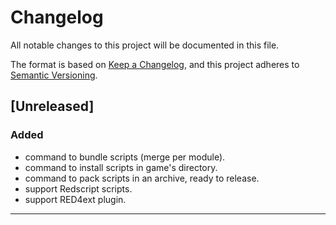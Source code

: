 # Changelog
All notable changes to this project will be documented in this file.

The format is based on [Keep a Changelog](https://keepachangelog.com/en/1.0.0/),
and this project adheres to [Semantic Versioning](https://semver.org/spec/v2.0.0.html).

## [Unreleased]
### Added
- command to bundle scripts (merge per module).
- command to install scripts in game's directory.
- command to pack scripts in an archive, ready to release.
- support Redscript scripts.
- support RED4ext plugin.

------------------------
